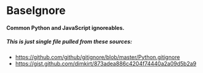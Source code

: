 # BaseIgnore

#### Common Python and JavaScript ignoreables.
##### This is just single file pulled from these sources:


* https://github.com/github/gitignore/blob/master/Python.gitignore
* https://gist.github.com/dimkirt/873adea886c4204f74440a2a09d5b2a9

